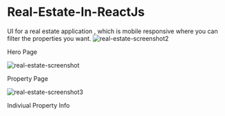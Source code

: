 # Real-Estate-In-ReactJs
UI for a real estate application , which is mobile responsive where you can filter the properties you want. 
![real-estate-screenshot2](https://github.com/ViditaShetty/Real-Estate-In-ReactJs/assets/96463276/70eca77c-e495-4da5-b7e5-87f469c88197)

Hero Page


![real-estate-screenshot](https://github.com/ViditaShetty/Real-Estate-In-ReactJs/assets/96463276/7def34eb-c823-4bcc-84b9-e2ae818bde61)

Property Page

![real-estate-screenshot3](https://github.com/ViditaShetty/Real-Estate-In-ReactJs/assets/96463276/07b563c0-760c-4575-b729-b757cf01d48e)

Indiviual Property Info
